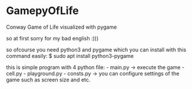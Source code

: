 # GamepyOfLife
Conway Game of Life visualized with pygame

so at first sorry for my bad english :)))

so ofcourse you need python3 and pygame which you can install with this command easily:
    $ sudo apt install python3-pygame 

this is simple program with 4 python file:
    - main.py -> execute the game
    - cell.py
    - playground.py
    - consts.py -> you can configure settings of the game such as screen size and etc.
 